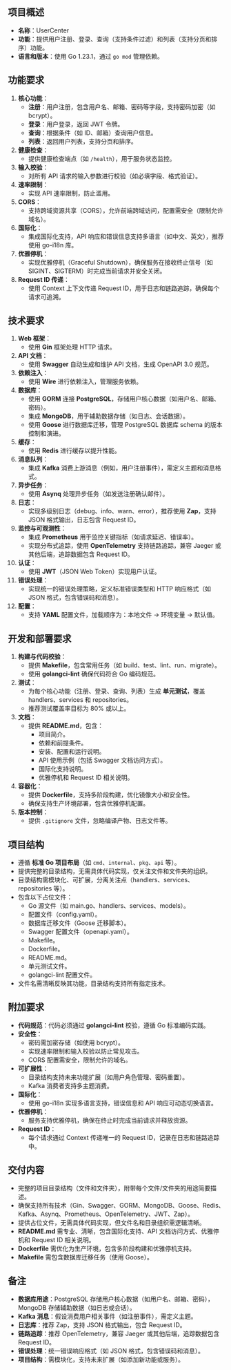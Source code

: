 ## 项目概述
- **名称**：UserCenter
- **功能**：提供用户注册、登录、查询（支持条件过滤）和列表（支持分页和排序）功能。
- **语言和版本**：使用 Go 1.23.1，通过 `go mod` 管理依赖。

## 功能要求
1. **核心功能**：
   - **注册**：用户注册，包含用户名、邮箱、密码等字段，支持密码加密（如 bcrypt）。
   - **登录**：用户登录，返回 JWT 令牌。
   - **查询**：根据条件（如 ID、邮箱）查询用户信息。
   - **列表**：返回用户列表，支持分页和排序。
2. **健康检查**：
   - 提供健康检查端点（如 `/health`），用于服务状态监控。
3. **输入校验**：
   - 对所有 API 请求的输入参数进行校验（如必填字段、格式验证）。
4. **速率限制**：
   - 实现 API 速率限制，防止滥用。
5. **CORS**：
   - 支持跨域资源共享（CORS），允许前端跨域访问，配置需安全（限制允许域名）。
6. **国际化**：
   - 集成国际化支持，API 响应和错误信息支持多语言（如中文、英文），推荐使用 go-i18n 库。
7. **优雅停机**：
   - 实现优雅停机（Graceful Shutdown），确保服务在接收终止信号（如 SIGINT、SIGTERM）时完成当前请求并安全关闭。
8. **Request ID 传递**：
   - 使用 Context 上下文传递 Request ID，用于日志和链路追踪，确保每个请求可追溯。

## 技术要求
1. **Web 框架**：
   - 使用 **Gin** 框架处理 HTTP 请求。
2. **API 文档**：
   - 使用 **Swagger** 自动生成和维护 API 文档，生成 OpenAPI 3.0 规范。
3. **依赖注入**：
   - 使用 **Wire** 进行依赖注入，管理服务依赖。
4. **数据库**：
   - 使用 **GORM** 连接 **PostgreSQL**，存储用户核心数据（如用户名、邮箱、密码）。
   - 集成 **MongoDB**，用于辅助数据存储（如日志、会话数据）。
   - 使用 **Goose** 进行数据库迁移，管理 PostgreSQL 数据库 schema 的版本控制和演进。
5. **缓存**：
   - 使用 **Redis** 进行缓存以提升性能。
6. **消息队列**：
   - 集成 **Kafka** 消费上游消息（例如，用户注册事件），需定义主题和消息格式。
7. **异步任务**：
   - 使用 **Asynq** 处理异步任务（如发送注册确认邮件）。
8. **日志**：
   - 实现多级别日志（debug、info、warn、error），推荐使用 **Zap**，支持 JSON 格式输出，日志包含 Request ID。
9. **监控与可观测性**：
   - 集成 **Prometheus** 用于监控关键指标（如请求延迟、错误率）。
   - 实现分布式追踪，使用 **OpenTelemetry** 支持链路追踪，兼容 Jaeger 或其他后端，追踪数据包含 Request ID。
10. **认证**：
    - 使用 **JWT**（JSON Web Token）实现用户认证。
11. **错误处理**：
    - 实现统一的错误处理策略，定义标准错误类型和 HTTP 响应格式（如 JSON 格式，包含错误码和消息）。
12. **配置**：
    - 支持 **YAML** 配置文件，加载顺序为：本地文件 -> 环境变量 -> 默认值。

## 开发和部署要求
1. **构建与代码校验**：
   - 提供 **Makefile**，包含常用任务（如 build、test、lint、run、migrate）。
   - 使用 **golangci-lint** 确保代码符合 Go 编码规范。
2. **测试**：
   - 为每个核心功能（注册、登录、查询、列表）生成 **单元测试**，覆盖 handlers、services 和 repositories。
   - 推荐测试覆盖率目标为 80% 或以上。
3. **文档**：
   - 提供 **README.md**，包含：
     - 项目简介。
     - 依赖和前提条件。
     - 安装、配置和运行说明。
     - API 使用示例（包括 Swagger 文档访问方式）。
     - 国际化支持说明。
     - 优雅停机和 Request ID 相关说明。
4. **容器化**：
   - 提供 **Dockerfile**，支持多阶段构建，优化镜像大小和安全性。
   - 确保支持生产环境部署，包含优雅停机配置。
5. **版本控制**：
   - 提供 `.gitignore` 文件，忽略编译产物、日志文件等。

## 项目结构
- 遵循 **标准 Go 项目布局**（如 `cmd`、`internal`、`pkg`、`api` 等）。
- 提供完整的目录结构，无需具体代码实现，仅关注文件和文件夹的组织。
- 目录结构需模块化、可扩展，分离关注点（handlers、services、repositories 等）。
- 包含以下占位文件：
  - Go 源文件（如 main.go、handlers、services、models）。
  - 配置文件（config.yaml）。
  - 数据库迁移文件（Goose 迁移脚本）。
  - Swagger 配置文件（openapi.yaml）。
  - Makefile。
  - Dockerfile。
  - README.md。
  - 单元测试文件。
  - golangci-lint 配置文件。
- 文件名需清晰反映其功能，目录结构支持所有指定技术。

## 附加要求
- **代码规范**：代码必须通过 **golangci-lint** 校验，遵循 Go 标准编码实践。
- **安全性**：
  - 密码需加密存储（如使用 bcrypt）。
  - 实现速率限制和输入校验以防止常见攻击。
  - CORS 配置需安全，限制允许的域名。
- **可扩展性**：
  - 目录结构支持未来功能扩展（如用户角色管理、密码重置）。
  - Kafka 消费者支持多主题消费。
- **国际化**：
  - 使用 go-i18n 实现多语言支持，错误信息和 API 响应可动态切换语言。
- **优雅停机**：
  - 服务支持优雅停机，确保在终止时完成当前请求并释放资源。
- **Request ID**：
  - 每个请求通过 Context 传递唯一的 Request ID，记录在日志和链路追踪中。

## 交付内容
- 完整的项目目录结构（文件和文件夹），附带每个文件/文件夹的用途简要描述。
- 确保支持所有技术（Gin、Swagger、GORM、MongoDB、Goose、Redis、Kafka、Asynq、Prometheus、OpenTelemetry、JWT、Zap）。
- 提供占位文件，无需具体代码实现，但文件名和目录组织需逻辑清晰。
- **README.md** 需专业、清晰，包含国际化支持、API 文档访问方式、优雅停机和 Request ID 相关说明。
- **Dockerfile** 需优化为生产环境，包含多阶段构建和优雅停机支持。
- **Makefile** 需包含数据库迁移任务（使用 Goose）。

## 备注
- **数据库用途**：PostgreSQL 存储用户核心数据（如用户名、邮箱、密码），MongoDB 存储辅助数据（如日志或会话）。
- **Kafka 消息**：假设消费用户相关事件（如注册事件），需定义主题。
- **日志库**：推荐 Zap，支持 JSON 格式输出，包含 Request ID。
- **链路追踪**：推荐 OpenTelemetry，兼容 Jaeger 或其他后端，追踪数据包含 Request ID。
- **错误处理**：统一错误响应格式（如 JSON 格式，包含错误码和消息）。
- **项目结构**：需模块化，支持未来扩展（如添加新功能或服务）。